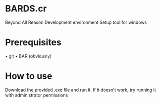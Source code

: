 # BARDS.cr
Beyond All Reason Development environment Setup tool for windows

# Prerequisites 

• git
• BAR (obviously)

# How to use

Download the provided .exe file and run it. If it doesn't work, try running it with administrator permissions